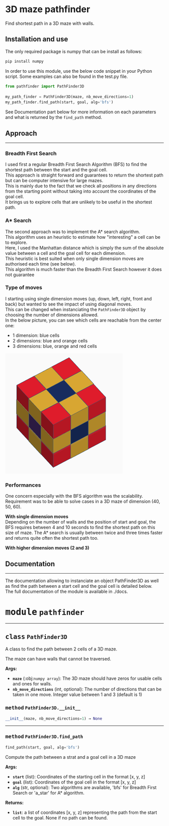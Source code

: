 # 3D maze pathfinder

Find shortest path in a 3D maze with walls.

## Installation and use

The only required package is numpy that can be install as follows:

```bash
pip install numpy
```

In order to use this module, use the below code snippet in your Python script.
Some examples can also be found in the test.py file.

```python
from pathfinder import PathFinder3D

my_path_finder = PathFinder3D(maze, nb_move_directions=1)
my_path_finder.find_path(start, goal, alg='bfs')
```

See Documentation part below for more information on each parameters and what is returned by the `find_path` method.

## Approach

---

### Breadth First Search

I used first a regular Breadth First Search Algorithm (BFS) to find the shortest path between the start and the goal cell.  
This approach is straight forward and guarantees to return the shortest path but can be computer intensive for large mazes.  
This is mainly due to the fact that we check all positions in any directions from the starting point without taking into account the coordinates of the goal cell.  
It brings us to explore cells that are unlikely to be useful in the shortest path.

### A\* Search

The second approach was to implement the A\* search algorithm.  
This algorithm uses an heuristic to estimate how "interesting" a cell can be to explore.  
Here, I used the Manhattan distance which is simply the sum of the absolute value between a cell and the goal cell for each dimension.  
This heuristic is best suited when only single dimension moves are authorised each time (see below).  
This algorithm is much faster than the Breadth First Search however it does not guarantee

### Type of moves

I starting using single dimension moves (up, down, left, right, front and back) but wanted to see the impact of using diagonal moves.  
This can be changed when instanciating the `PathFinder3D` object by choosing the number of dimensions allowed.  
In the below picture, you can see which cells are reachable from the center one:

- 1 dimension: blue cells
- 2 dimensions: blue and orange cells
- 3 dimensions: blue, orange and red cells

![reachable_cells](images/3_directions_small.png)

### Performances

One concern especially with the BFS algorithm was the scalability.  
Requirement was to be able to solve cases in a 3D maze of dimension (40, 50, 60).

**With single dimension moves**  
Depending on the number of walls and the position of start and goal, the BFS requires between 4 and 10 seconds to find the shortest path on this size of maze.
The A\* search is usually between twice and three times faster and returns quite often the shortest path too.

**With higher dimension moves (2 and 3)**

## Documentation

---

The documentation allowing to instanciate an object PathFinder3D as well as find the path between a start cell and the goal cell is detailed below.  
The full documentation of the module is available in ./docs.

# <kbd>module</kbd> `pathfinder`

---

## <kbd>class</kbd> `PathFinder3D`

A class to find the path between 2 cells of a 3D maze.

The maze can have walls that cannot be traversed.

**Args:**

- <b>`maze`</b> (:obj:`numpy array`): The 3D maze should have zeros for usable cells and ones for walls.
- <b>`nb_move_directions`</b> (int, optional): The number of directions that can be taken in one move. Integer value between 1 and 3 (default is 1)

### <kbd>method</kbd> `PathFinder3D.__init__`

```python
__init__(maze, nb_move_directions=1) → None
```

---

### <kbd>method</kbd> `PathFinder3D.find_path`

```python
find_path(start, goal, alg='bfs')
```

Compute the path between a strat and a goal cell in a 3D maze

**Args:**

- <b>`start`</b> (list): Coordinates of the starting cell in the format [x, y, z]
- <b>`goal`</b> (list): Coordinates of the goal cell in the format [x, y, z]
- <b>`alg`</b> (str, optional): Two algorithms are available, 'bfs' for Breadth First Search or 'a_star' for A\* algorithm.

**Returns:**

- <b>`list`</b>: a list of coordinates [x, y, z] representing the path from the start cell to the goal. None if no path can be found.
